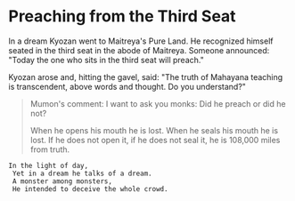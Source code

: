 # Preaching from the Third Seat

In a dream Kyozan went to Maitreya's Pure Land. He recognized himself seated in the third seat in the abode of Maitreya. Someone announced: "Today the one who sits in the third seat will preach."

Kyozan arose and, hitting the gavel, said: "The truth of Mahayana teaching is transcendent, above words and thought. Do you understand?"

> Mumon's comment: I want to ask you monks: Did he preach or did he not?
>
> When he opens his mouth he is lost. When he seals his mouth he is lost. If he does not open it, if he does not seal it, he is 108,000 miles from truth.

```
In the light of day,
 Yet in a dream he talks of a dream.
 A monster among monsters,
 He intended to deceive the whole crowd.
```
